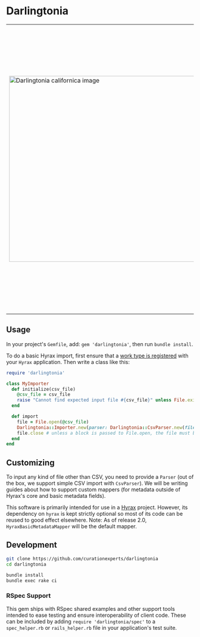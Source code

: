 # Darlingtonia

<table width="100%">
<tr><td>
<img alt="Darlingtonia californica image" src="https://upload.wikimedia.org/wikipedia/commons/2/20/Darlingtonia_californica_ne1.JPG" width="500px">
</td><td>
Object import for Hyrax. See the <a href="https://www.rubydoc.info/gems/darlingtonia">API documentation</a> for more
information. See the <a href="https://curationexperts.github.io/darlingtonia/">Getting Started</a> guide for a gentle introduction.
<br/><br/>
<a href="https://en.wikipedia.org/wiki/Darlingtonia_californica"><em>Darlingtonia californica</em></a>,
also called the California pitcher plant, cobra lily, or cobra plant, is a species of carnivorous plant, the sole member of the genus <i>Darlingtonia</i> in the family <i>Sarraceniaceae</i>. It is native to Northern California and Oregon growing in bogs and seeps with cold running water.
<br/><br/>

[![Gem Version](https://badge.fury.io/rb/darlingtonia.svg)](https://badge.fury.io/rb/darlingtonia)
[![Build Status](https://travis-ci.org/curationexperts/darlingtonia.svg?branch=master)](https://travis-ci.org/curationexperts/darlingtonia)
[![Yard Docs](http://img.shields.io/badge/yard-docs-blue.svg)](http://www.rubydoc.info/gems/darlingtonia)

</td></tr>
</table>

## Usage

In your project's `Gemfile`, add: `gem 'darlingtonia'`, then run `bundle install`.

To do a basic Hyrax import, first ensure that a [work type is registered](http://www.rubydoc.info/github/samvera/hyrax/Hyrax/Configuration#register_curation_concern-instance_method)
with your `Hyrax` application. Then write a class like this:

```ruby
require 'darlingtonia'

class MyImporter
  def initialize(csv_file)
    @csv_file = csv_file
    raise "Cannot find expected input file #{csv_file}" unless File.exist?(csv_file)
  end

  def import
    file = File.open(@csv_file)
    Darlingtonia::Importer.new(parser: Darlingtonia::CsvParser.new(file: file), record_importer: Darlingtonia::HyraxRecordImporter.new).import
    file.close # unless a block is passed to File.open, the file must be explicitly closed
  end
end
```

## Customizing
To input any kind of file other than CSV, you need to provide a `Parser` (out of the box, we support simple CSV import with `CsvParser`). We will be writing guides about
how to support custom mappers (for metadata outside of Hyrax's core and basic metadata fields).

This software is primarily intended for use in a [Hyrax](https://github.com/samvera/hyrax) project.
However, its dependency on `hyrax` is kept strictly optional so most of its code can be reused to
good effect elsewhere. Note: As of release 2.0, `HyraxBasicMetadataMapper` will be the default mapper.

## Development

```sh
git clone https://github.com/curationexperts/darlingtonia
cd darlingtonia

bundle install
bundle exec rake ci
```

### RSpec Support

This gem ships with RSpec shared examples and other support tools intended to ease testing and ensure
interoperability of client code. These can be included by adding `require 'darlingtonia/spec'` to a
`spec_helper.rb` or `rails_helper.rb` file in your application's test suite.
